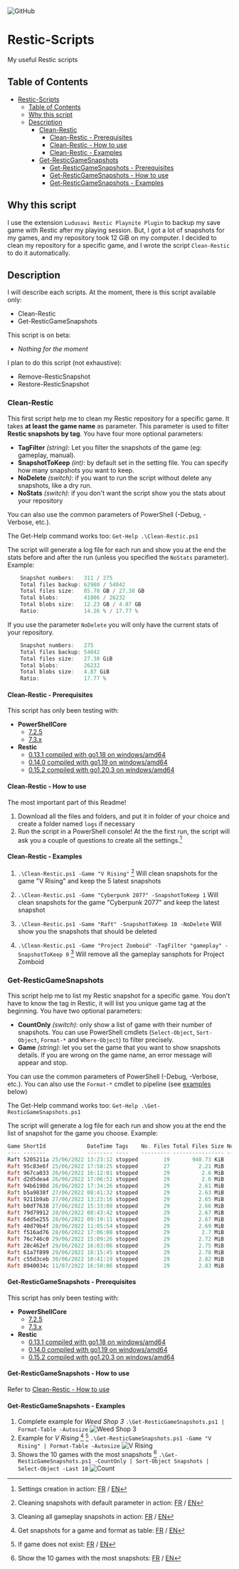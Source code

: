 ![GitHub](https://img.shields.io/github/license/Chucky2401/Restic-Scripts?style=plastic)

# Restic-Scripts

My useful Restic scripts

## Table of Contents

- [Restic-Scripts](#restic-scripts)
  - [Table of Contents](#table-of-contents)
  - [Why this script](#why-this-script)
  - [Description](#description)
    - [Clean-Restic](#clean-restic)
      - [Clean-Restic - Prerequisites](#clean-restic---prerequisites)
      - [Clean-Restic - How to use](#clean-restic---how-to-use)
      - [Clean-Restic - Examples](#clean-restic---examples)
    - [Get-ResticGameSnapshots](#get-resticgamesnapshots)
      - [Get-ResticGameSnapshots - Prerequisites](#get-resticgamesnapshots---prerequisites)
      - [Get-ResticGameSnapshots - How to use](#get-resticgamesnapshots---how-to-use)
      - [Get-ResticGameSnapshots - Examples](#get-resticgamesnapshots---examples)

## Why this script

I use the extension `Ludusavi Restic Playnite Plugin` to backup my save game with Restic after my playing session.
But, I got a lot of snapshots for my games, and my repository took 12 GiB on my computer.
I decided to clean my repository for a specific game, and I wrote the script `Clean-Restic` to do it automatically.

## Description

I will describe each scripts.
At the moment, there is this script available only:

- Clean-Restic
- Get-ResticGameSnapshots

This script is on beta:

- *Nothing for the moment*

I plan to do this script (not exhaustive):

- Remove-ResticSnapshot
- Restore-ResticSnapshot

### Clean-Restic

This first script help me to clean my Restic repository for a specific game.
It takes **at least the game name** as parameter. This parameter is used to filter **Restic snapshots by tag**.
You have four more optional parameters:

- **TagFilter** *(string)*: Let you filter the snapshots of the game (eg: gameplay, manual).
- **SnapshotToKeep** *(int)*: by default set in the setting file. You can specify how many snapshots you want to keep.
- **NoDelete** *(switch)*: if you want to run the script without delete any snapshots, like a dry run.
- **NoStats** *(switch)*: if you don't want the script show you the stats about your repository

You can also use the common parameters of PowerShell (-Debug, -Verbose, etc.).

The Get-Help command works too:
`Get-Help .\Clean-Restic.ps1`

The script will generate a log file for each run and show you at the end the stats before and after the run (unless you specified the `NoStats` parameter).
Example:

```powershell
    Snapshot numbers:   311 / 275
    Total files backup: 62980 / 54042
    Total files size:   85.78 GB / 27.38 GB
    Total blobs:        41806 / 26232
    Total blobs size:   12.23 GB / 4.87 GB
    Ratio:              14.26 % / 17.77 %
```

If you use the parameter `NoDelete` you will only have the current stats of your repository.

```powershell
    Snapshot numbers:   275
    Total files backup: 54042
    Total files size:   27.38 GiB
    Total blobs:        26232
    Total blobs size:   4.87 GiB
    Ratio:              17.77 %
```

#### Clean-Restic - Prerequisites

This script has only been testing with:

- **PowerShellCore**
  - [7.2.5](https://github.com/PowerShell/PowerShell/releases/tag/v7.2.5)
  - [7.3.x](https://github.com/PowerShell/PowerShell/releases/tag/v7.3.4)
- **Restic**
  - [0.13.1 compiled with go1.18 on windows/amd64](https://restic.net)
  - [0.14.0 compiled with go1.19 on windows/amd64](https://restic.net)
  - [0.15.2 compiled with go1.20.3 on windows/amd64](https://restic.net)

#### Clean-Restic - How to use

The most important part of this Readme!

1. Download all the files and folders, and put it in folder of your choice and create a folder named `logs` if necessary
2. Run the script in a PowerShell console!
At the the first run, the script will ask you a couple of questions to create all the settings.[^1]

#### Clean-Restic - Examples

1. `.\Clean-Restic.ps1 -Game "V Rising"` [^2]
Will clean snapshots for the game "V Rising" and keep the 5 latest snapshots

2. `.\Clean-Restic.ps1 -Game "Cyberpunk 2077" -SnapshotToKeep 1`
Will clean snapshots for the game "Cyberpunk 2077" and keep the latest snapshot

3. `.\Clean-Restic.ps1 -Game "Raft" -SnapshotToKeep 10 -NoDelete`
Will show you the snapshots that should be deleted

4. `.\Clean-Restic.ps1 -Game "Project Zomboid" -TagFilter "gameplay" -SnapshotToKeep 0` [^3]
Will remove all the gameplay sansphots for Project Zomboid

### Get-ResticGameSnapshots

This script help me to list my Restic snapshot for a specific game. You don't have to know the tag in Restic, it will list you unique game tag at the beginning.
You have two optional parameters:

- **CountOnly** *(switch)*: only show a list of game with their number of snapshots.
You can use PowerShell cmdlets (`Select-Object`, `Sort-Object`, `Format-*` and `Where-Object`) to filter precisely.
- **Game** *(string)*: let you set the game that you want to show snapshots details.
If you are wrong on the game name, an error message will appear and stop.

You can use the common parameters of PowerShell (-Debug, -Verbose, etc.).
You can also use the `Format-*` cmdlet to pipeline (see [examples](#get-resticgamesnapshots---examples) below)

The Get-Help command works too:
`Get-Help .\Get-ResticGameSnapshots.ps1`

The script will generate a log file for each run and show you at the end the list of snapshot for the game you choose.
Example:

```powershell
Game ShortId             DateTime Tags    No. Files Total Files Size No. Blobs Total Blobs Size  Ratio
---- -------             -------- ----    --------- ---------------- --------- ----------------  -----
Raft 5205211a 25/06/2022 13:23:12 stopped        19       940.73 KiB        20       946.35 KiB  100,6
Raft 95c83e6f 25/06/2022 17:58:25 stopped        27         2.21 MiB        28         2.22 MiB 100,36
Raft 967ca033 26/06/2022 16:12:01 stopped        29          2.6 MiB        30         2.61 MiB 100,31
Raft d2d5dea4 26/06/2022 17:06:51 stopped        29          2.6 MiB        30         2.61 MiB 100,31
Raft 94b6198d 26/06/2022 17:34:26 stopped        29         2.61 MiB        30         2.62 MiB 100,31
Raft b5a9838f 27/06/2022 08:41:32 stopped        29         2.63 MiB        30         2.64 MiB 100,34
Raft 9211b9ab 27/06/2022 13:23:16 stopped        29         2.65 MiB        30         2.66 MiB  100,3
Raft b0df7638 27/06/2022 15:33:08 stopped        29         2.66 MiB        30         2.67 MiB  100,3
Raft 79d79912 28/06/2022 08:43:42 stopped        29         2.67 MiB        30         2.68 MiB  100,3
Raft 6dd5e255 28/06/2022 09:19:11 stopped        29         2.67 MiB        30         2.67 MiB  100,3
Raft 40d79b4f 28/06/2022 11:05:54 stopped        29         2.69 MiB        30          2.7 MiB  100,3
Raft f516ad76 28/06/2022 17:06:08 stopped        29          2.7 MiB        30         2.71 MiB  100,3
Raft 76c746c0 29/06/2022 15:09:26 stopped        29         2.72 MiB        30         2.73 MiB 100,29
Raft 28c462ef 29/06/2022 16:03:06 stopped        29         2.75 MiB        30         2.75 MiB 100,29
Raft 61a7f899 29/06/2022 18:15:45 stopped        29         2.78 MiB        30         2.78 MiB 100,29
Raft c55d3ceb 30/06/2022 10:41:19 stopped        29         2.82 MiB        30         2.83 MiB 100,28
Raft 8940034c 11/07/2022 16:50:06 stopped        29         2.83 MiB        30         2.84 MiB 100,32
```

#### Get-ResticGameSnapshots - Prerequisites

This script has only been testing with:

- **PowerShellCore**
  - [7.2.5](https://github.com/PowerShell/PowerShell/releases/tag/v7.2.5)
  - [7.3.x](https://github.com/PowerShell/PowerShell/releases/tag/v7.3.4)
- **Restic**
  - [0.13.1 compiled with go1.18 on windows/amd64](https://restic.net)
  - [0.14.0 compiled with go1.19 on windows/amd64](https://restic.net)
  - [0.15.2 compiled with go1.20.3 on windows/amd64](https://restic.net)

#### Get-ResticGameSnapshots - How to use

Refer to [Clean-Restic - How to use](#clean-restic---how-to-use)

#### Get-ResticGameSnapshots - Examples

1. Complete example for *Weed Shop 3*
  `.\Get-ResticGameSnapshots.ps1 | Format-Table -Autosize`
  ![Weed Shop 3](https://i.imgur.com/02drKGN.png)
2. Example for *V Rising* [^4] [^5]
  `.\Get-ResticGameSnapshots.ps1 -Game "V Rising" | Format-Table -Autosize`
  ![V Rising](https://i.imgur.com/62hkYed.png)
3. Shows the 10 games with the most snapshots [^6]
  `.\Get-ResticGameSnapshots.ps1 -CountOnly | Sort-Object Snapshots | Select-Object -Last 10`
  ![Count](https://i.imgur.com/mW6IQcK.png)

[^1]: Settings creation in action: [FR](/img/FR/Demo_Settings.gif) / [EN](../blob/main/img/EN/Demo_Settings.gif)
[^2]: Cleaning snapshots with default parameter in action: [FR](../blob/main/img/FR/Demo_Clean/Défaut.gif) / [EN](../blob/main/img/EN/Demo_Clean/Default.gif)
[^3]: Cleaning all gameplay snapshots in action: [FR](../blob/main/img/FR/Demo_Clean/Tous_avec_filtre.gif) / [EN](../blob/main/img/EN/Demo_Clean/All_with_filter.gif)
[^4]: Get snapshots for a game and format as table: [FR](../blob/main/img/FR/Demo_Get/Param_Game_et_Format-Table.gif) / [EN](../blob/main/img/EN/Demo_Get/Param_Game_and_Format-Table.gif)
[^5]: If game does not exist: [FR](../blob/main/img/FR/Demo_Get/Param_Game_Inexistant.gif) / [EN](../blob/main/img/EN/Demo_Get/Param_Game_does_not_exist.gif)
[^6]: Show the 10 games with the most snapshots: [FR](../blob/main/img/FR/Demo_Get/Param_CountOnly_Limit.gif) / [EN](../blob/main/img/EN/Demo_Get/CountOnly_Limit.gif)
